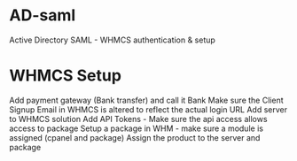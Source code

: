 # AD-saml
Active Directory SAML - WHMCS authentication &amp; setup



# WHMCS Setup

Add payment gateway (Bank transfer) and call it Bank
Make sure the Client Signup Email in WHMCS is altered to reflect the actual login URL
Add server to WHMCS solution
Add API Tokens - Make sure the api access allows access to package
Setup a package in WHM - make sure a module is assigned (cpanel and package)
Assign the product to the server and package
